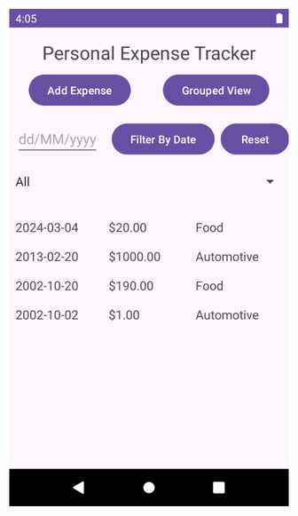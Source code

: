 ![homescreen](https://github.com/bui-jeremy/JeremyBui-ExpenseApp/blob/master/screenshot_homescreen.png)
